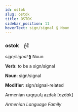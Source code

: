 ```yaml
---
id: ostok
slug: ostok
title: OSTOK
sidebar_position: 11
hoverText: sign/signal § Noun
---
```


### ostok&emsp;<span kind="abugida">ɽ́c̑</span>

*sign/signal* **§** Noun

**Verb**: to be a sign/signal

**Noun**: sign/signal

**Modifier**: sign/signal-related

Armenian ազդակ azdak [ɑzdɑ́k]

*Armenian Language Family*